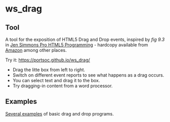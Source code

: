ws_drag
=======

## Tool

A tool for the exposition of HTML5 Drag and Drop events, inspired by <i>fig 9.3</i> in <a href="http://apress.jensimmons.com/v5/pro-html5-programming/ch9.html#hdr_sec7_9">Jen Simmons Pro HTML5 Programming</a> - hardcopy available from [Amazon](http://amzn.to/2B7cQDc) among other places.

Try it: https://portsoc.github.io/ws_drag/
* Drag the litte box from left to right.
* Switch on different event reports to see what happens as a drag occurs.
* You can select text and drag it to the box.
* Try dragging-in content from a word processor.

## Examples
[Several examples](examples/) of basic drag and drop programs.
